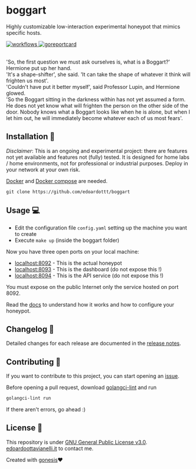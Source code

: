 # boggart

Highly customizable low-interaction experimental honeypot that mimics specific hosts.

<a href="https://github.com/edoardottt/boggart/actions">
 <img src="https://github.com/edoardottt/boggart/actions/workflows/go.yml/badge.svg" alt="workflows" />
 <img src="https://goreportcard.com/badge/github.com/edoardottt/boggart" alt="goreportcard" />
</a>
<br><br>

'So, the first question we must ask ourselves is, what is a Boggart?'  
Hermione put up her hand.  
'It's a shape-shifter', she said. 'It can take the shape of whatever it think will frighten us most'.  
'Couldn't have put it better myself', said Professor Lupin, and Hermione glowed.  
'So the Boggart sitting in the darkness within has not yet assumed a form. He does not yet know what will frighten the person on the other side of the door. Nobody knows what a Boggart looks like when he is alone, but when I let him out, he will immediately become whatever each of us most fears'.

Installation 📡
-------

*Disclaimer*: This is an ongoing and experimental project: there are features not yet available and features not (fully) tested. It is designed for home labs / home environments, not for professional or industrial purposes. Deploy in your network at your own risk.

[Docker](https://docs.docker.com/get-docker/) and [Docker compose](https://docs.docker.com/compose/install/) are needed.

```console
git clone https://github.com/edoardottt/boggart
```

Usage 💻
-------

- Edit the configuration file `config.yaml` setting up the machine you want to create
- Execute `make up` (inside the boggart folder)

Now you have three open ports on your local machine:

- [localhost:8092](http://localhost:8092/) - This is the actual honeypot
- [localhost:8093](http://localhost:8093/) - This is the dashboard (do not expose this !)
- [localhost:8094](http://localhost:8094/) - This is the API service (do not expose this !)
  
You must expose on the public Internet only the service hosted on port 8092.

Read the [docs](https://github.com/edoardottt/boggart/tree/main/docs) to understand how it works and how to configure your honeypot.

Changelog 📌
-------

Detailed changes for each release are documented in the [release notes](https://github.com/edoardottt/boggart/releases).

Contributing 🤝
------

If you want to contribute to this project, you can start opening an [issue](https://github.com/edoardottt/boggart/issues).

Before opening a pull request, download [golangci-lint](https://golangci-lint.run/usage/install/) and run

```bash
golangci-lint run
```

If there aren't errors, go ahead :)

License 📝
-------

This repository is under [GNU General Public License v3.0](https://github.com/edoardottt/boggart/blob/main/LICENSE).  
[edoardoottavianelli.it](https://www.edoardoottavianelli.it) to contact me.

Created with [gonesis](https://github.com/edoardottt/gonesis)❤️
